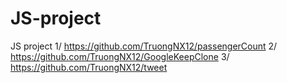 # JS-project
JS project
1/ https://github.com/TruongNX12/passengerCount
2/ https://github.com/TruongNX12/GoogleKeepClone
3/ https://github.com/TruongNX12/tweet
